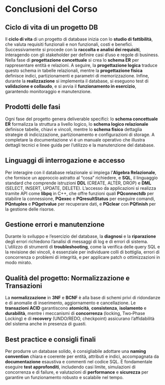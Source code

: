 # Conclusioni del Corso

## Ciclo di vita di un progetto DB

Il **ciclo di vita** di un progetto di database inizia con lo **studio di fattibilità**, che valuta requisiti funzionali e non funzionali, costi e benefici. Successivamente si procede con la **raccolta e analisi dei requisiti**, interagendo con gli stakeholder per definire casi d’uso e regole di business. Nella fase di **progettazione concettuale** si crea lo **schema ER** per rappresentare entità e relazioni. A seguire, la **progettazione logica** traduce questo schema in tabelle relazionali, mentre la **progettazione fisica** definisce indici, partizionamenti e parametri di memorizzazione. Infine, durante la **realizzazione** si implementa il database, si eseguono test di **validazione e collaudo**, e si avvia il **funzionamento in esercizio**, garantendo monitoraggio e manutenzione.

## Prodotti delle fasi

Ogni fase del progetto genera deliverable specifici: lo **schema concettuale ER** formalizza la struttura a livello logico, lo **schema logico relazionale** definisce tabelle, chiavi e vincoli, mentre lo **schema fisico** dettaglia strategie di indicizzazione, partizionamento e configurazioni di storage. A completare la documentazione vi è un manuale operativo che illustra dettagli tecnici e linee guida per l’utilizzo e la manutenzione del database.

## Linguaggi di interrogazione e accesso

Per interagire con il database relazionale si impiega l’**Algebra Relazionale**, che fornisce un approccio astratto al “cosa” richiedere, e **SQL**, il linguaggio standard che comprende istruzioni **DDL** (CREATE, ALTER, DROP) e **DML** (SELECT, INSERT, UPDATE, DELETE). L’accesso da applicazioni si realizza tramite API come **libpq** in C++, che offre funzioni quali **PQconnectdb** per stabilire la connessione, **PQexec** e **PQresultStatus** per eseguire comandi, **PQntuples** e **PQgetvalue** per recuperare dati, e **PQclear** con **PQfinish** per la gestione delle risorse.

## Gestione errori e manutenzione

Durante lo sviluppo e l’esercizio del database, la **diagnosi** e la **riparazione** degli errori richiedono l’analisi di messaggi di log e di errori di sistema. L’utilizzo di strumenti di **troubleshooting**, come la verifica delle query SQL e la revisione dei vincoli, è essenziale per individuare colli di bottiglia, errori di concorrenza o problemi di integrità, e per applicare patch o ottimizzazioni in modo mirato.

## Qualità del progetto: Normalizzazione e Transazioni

La **normalizzazione** in **3NF** e **BCNF** è alla base di schemi privi di ridondanze e di anomalie di inserimento, aggiornamento e cancellazione. Le **transazioni ACID** garantiscono **atomicità**, **consistenza**, **isolamento** e **durabilità**, mentre i meccanismi di **concorrenza** (locking, Two‑Phase Locking) e di **recovery** (UNDO/REDO, checkpoint) assicurano l’affidabilità del sistema anche in presenza di guasti.

## Best practice e consigli finali

Per produrre un database solido, è consigliabile adottare una **naming convention** chiara e coerente per entità, attributi e indici, accompagnata da **documentazione** esaustiva e commenti nel codice SQL. È fondamentale eseguire **test approfonditi**, includendo casi limite, simulazioni di concorrenza e di failure, e valutazioni di **performance** e **sicurezza** per garantire un funzionamento robusto e scalabile nel tempo.
